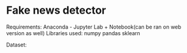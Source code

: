 # Fake news detector

Requirements: Anaconda - Jupyter Lab + Notebook(can be ran on web version as well)
Libraries used: numpy pandas sklearn

Dataset: 
